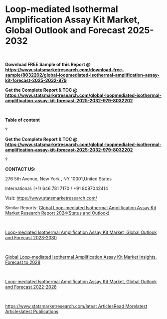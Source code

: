 <h1>Loop-mediated Isothermal Amplification Assay Kit Market, Global Outlook and Forecast 2025-2032</h1><br/><p><strong>Download FREE Sample of this Report @ <a href="https://www.statsmarketresearch.com/download-free-sample/8032202/global-loopmediated-isothermal-amplification-assay-kit-forecast-2025-2032-979">https://www.statsmarketresearch.com/download-free-sample/8032202/global-loopmediated-isothermal-amplification-assay-kit-forecast-2025-2032-979</a></strong></p>
 
 
 
 <div><b>Get the Complete Report & TOC @ <a href="https://www.statsmarketresearch.com/global-loopmediated-isothermal-amplification-assay-kit-forecast-2025-2032-979-8032202">https://www.statsmarketresearch.com/global-loopmediated-isothermal-amplification-assay-kit-forecast-2025-2032-979-8032202</a></b></div>
 
 
 
 <p><br />
 
 <b>Table of content</b></p>
 
 
 
 <p>? </p>
 
 
 
 <div><b>Get the Complete Report & TOC @ <a href="https://www.statsmarketresearch.com/global-loopmediated-isothermal-amplification-assay-kit-forecast-2025-2032-979-8032202">https://www.statsmarketresearch.com/global-loopmediated-isothermal-amplification-assay-kit-forecast-2025-2032-979-8032202</a></b></div>
 
 
 
 <p>? </p>
 
 
 
 <p><b>CONTACT US:</b><br />
 
 276 5th Avenue, New York , NY 10001,United States<br />
 
 International: (+1) 646 781 7170 / +91 8087042414<br />
 
 Visit: <a href="https://www.statsmarketresearch.com/">https://www.statsmarketresearch.com/</a><br />
 
 Similar Reports: <a href="https://www.statsmarketresearch.com/global-loopmediated-isothermal-amplification-assay-kit-forecast-2025-2032-979-8032202">Global Loop-mediated Isothermal Amplification Assay Kit Market Research Report 2024(Status and Outlook)</a><br />
 
 <br />
 
 <a href="https://www.statsmarketresearch.com/global-loopmediated-isothermal-amplification-assay-kit-forecast-2025-2032-979-8032202">Loop-mediated Isothermal Amplification Assay Kit Market, Global Outlook and Forecast 2023-2030</a><br />
 
 <br />
 
 <a href="https://www.statsmarketresearch.com/global-loopmediated-isothermal-amplification-assay-kit-forecast-2025-2032-979-8032202">Global Loop-mediated Isothermal Amplification Assay Kit Market Insights, Forecast to 2028</a><br />
 
 <br />
 
 <a href="https://www.statsmarketresearch.com/global-loopmediated-isothermal-amplification-assay-kit-forecast-2025-2032-979-8032202">Loop-mediated Isothermal Amplification Assay Kit Market, Global Outlook and Forecast 2022-2028</a><br />
 
 <br />
 
 <a href="https://gyeongbokgung.com">https://www.statsmarketresearch.com/</a><a href="https://hallyeomaritime.com">latest Articles</a><a href="https://jingwansa.com">Read More</a><a href="https://nguoiviet.jp/">latest Articles</a><a href="https://www.intelmarketresearch.com/">latest Publications</a></p>